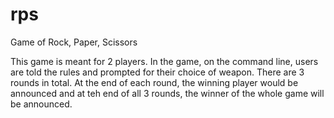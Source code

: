 # rps
Game of Rock, Paper, Scissors

This game is meant for 2 players. In the game, on the command line, users are told the rules and prompted for their choice of weapon. There are 3 rounds in total. At the end of each round, the winning player would be announced and at teh end of all 3 rounds, the winner of the whole game will be announced.
